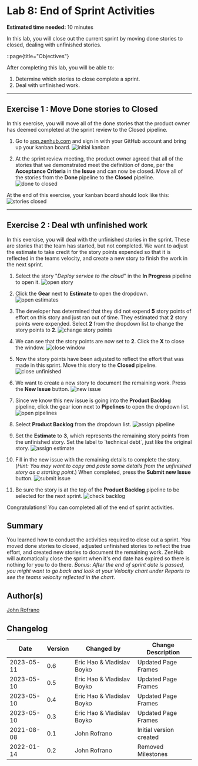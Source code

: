 # Lab 8: End of Sprint Activities

**Estimated time needed:** 10 minutes

In this lab, you will close out the current sprint by moving done stories to closed, dealing with unfinished stories. 

::page{title&#x3D;&quot;Objectives&quot;}

After completing this lab, you will be able to:

1. Determine which stories to close complete a sprint.
1. Deal with unfinished work.

---

## Exercise 1 : Move Done stories to Closed

In this exercise, you will move all of the done stories that the product owner has deemed completed at the sprint review to the Closed pipeline.

1. Go to [app.zenhub.com](http://app.zenhub.com/?utm_medium&#x3D;Exinfluencer&amp;utm_source&#x3D;Exinfluencer&amp;utm_content&#x3D;000026UJ&amp;utm_term&#x3D;10006555&amp;utm_id&#x3D;NA-SkillsNetwork-Channel-SkillsNetworkCoursesIBMCD0116ENSkillsNetwork857-2023-01-01) and sign in with your GitHub account and bring up your kanban board.
    ![initial kanban](https://cf-courses-data.s3.us.cloud-object-storage.appdomain.cloud/IBM-CD0116EN-SkillsNetwork/labs/module_3/lab_8/images/lab8-initial-kanban.png)

1. At the sprint review meeting, the product owner agreed that all of the stories that we demonstrated meet the definition of done, per the **Acceptance Criteria** in the **Issue** and can now be closed. Move all of the stories from the **Done** pipeline to the **Closed** pipeline.
    ![done to closed](https://cf-courses-data.s3.us.cloud-object-storage.appdomain.cloud/IBM-CD0116EN-SkillsNetwork/labs/module_3/lab_8/images/lab8-move-done-to-closed.png)

At the end of this exercise, your kanban board should look like this:
    ![stories closed](https://cf-courses-data.s3.us.cloud-object-storage.appdomain.cloud/IBM-CD0116EN-SkillsNetwork/labs/module_3/lab_8/images/lab8-stories-closed.png)

---

## Exercise 2 : Deal wth unfinished work

In this exercise, you will deal with the unfinished stories in the sprint. These are stories that the team has started, but not completed. We want to adjust the estimate to take credit for the story points expended so that it is reflected in the teams velocity, and create a new story to finish the work in the next sprint.

1. Select the story &quot;*Deploy service to the cloud*&quot; in the **In Progress** pipeline to open it.
    ![open story](https://cf-courses-data.s3.us.cloud-object-storage.appdomain.cloud/IBM-CD0116EN-SkillsNetwork/labs/module_3/lab_8/images/lab8-select-unfinished-story.png)

1. Click the **Gear** next to **Estimate** to open the dropdown.
    ![open estimates](https://cf-courses-data.s3.us.cloud-object-storage.appdomain.cloud/IBM-CD0116EN-SkillsNetwork/labs/module_3/lab_8/images/lab8-click-estimates.png)

1. The developer has determined that they did not expend **5** story points of effort on this story and just ran out of time. They estimated that **2** story points were expended. Select **2** from the dropdown list to change the story points to **2**.
    ![change story points](https://cf-courses-data.s3.us.cloud-object-storage.appdomain.cloud/IBM-CD0116EN-SkillsNetwork/labs/module_3/lab_8/images/lab8-change-estimate-2.png)

1. We can see that the story points are now set to **2**. Click the **X** to close the window.
    ![close window](https://cf-courses-data.s3.us.cloud-object-storage.appdomain.cloud/IBM-CD0116EN-SkillsNetwork/labs/module_3/lab_8/images/lab8-close-window.png)

1. Now the story points have been adjusted to reflect the effort that was made in this sprint. Move this story to the **Closed** pipeline.
    ![close unfinished](https://cf-courses-data.s3.us.cloud-object-storage.appdomain.cloud/IBM-CD0116EN-SkillsNetwork/labs/module_3/lab_8/images/lab8-move-unfinished-to-closed.png)

1. We want to create a new story to document the remaining work. Press the **New Issue** button.
    ![new issue](https://cf-courses-data.s3.us.cloud-object-storage.appdomain.cloud/IBM-CD0116EN-SkillsNetwork/labs/module_3/lab_8/images/lab8-new-issue.png)

1. Since we know this new issue is going into the **Product Backlog** pipeline, click the gear icon next to **Pipelines** to open the dropdown list.
    ![open pipelines](https://cf-courses-data.s3.us.cloud-object-storage.appdomain.cloud/IBM-CD0116EN-SkillsNetwork/labs/module_3/lab_8/images/lab8-open-pipeline-new-issue.png)

1. Select **Product Backlog** from the dropdown list.
    ![assign pipeline](https://cf-courses-data.s3.us.cloud-object-storage.appdomain.cloud/IBM-CD0116EN-SkillsNetwork/labs/module_3/lab_8/images/lab8-assign-new-issue-pipeline.png)

1. Set the **Estimate** to **3**, which represents the remaining story points from the unfinished story. Set the label to &#x60;technical debt&#x60;, just like the original story.
    ![assign estimate](https://cf-courses-data.s3.us.cloud-object-storage.appdomain.cloud/IBM-CD0116EN-SkillsNetwork/labs/module_3/lab_8/images/lab8-assign-estimate-labels.png)

1. Fill in the new issue with the remaining details to complete the story. (*Hint: You may want to copy and paste some details from the unfinished story as a starting point*.) When completed, press the **Submit new Issue** button.
    ![submit issue](https://cf-courses-data.s3.us.cloud-object-storage.appdomain.cloud/IBM-CD0116EN-SkillsNetwork/labs/module_3/lab_8/images/lab8-submit-new-issue.png)

1. Be sure the story is at the top of the **Product Backlog** pipeline to be selected for the next sprint.
![check backlog](https://cf-courses-data.s3.us.cloud-object-storage.appdomain.cloud/IBM-CD0116EN-SkillsNetwork/labs/module_3/lab_8/images/lab8-check-product-backlog.png)

Congratulations! You can completed all of the end of sprint activities.

## Summary

You learned how to conduct the activities required to close out a sprint. You moved done stories to closed, adjusted unfinished stories to reflect the true effort, and created new stories to document the remaining work. ZenHub will automatically close the sprint when it&#x27;s end date has expired so there is nothing for you to do there. *Bonus: After the end of sprint date is passed, you might want to go back and look at your Velocity chart under Reports to see the teams velocity reflected in the chart*.

## Author(s)

[John Rofrano](https://www.coursera.org/instructor/johnrofrano?utm_medium&#x3D;Exinfluencer&amp;utm_source&#x3D;Exinfluencer&amp;utm_content&#x3D;000026UJ&amp;utm_term&#x3D;10006555&amp;utm_id&#x3D;NA-SkillsNetwork-Channel-SkillsNetworkCoursesIBMCD0116ENSkillsNetwork857-2023-01-01)

## Changelog
| Date | Version | Changed by | Change Description |
|------|--------|--------|---------|
|2023-05-11| 0.6 | Eric Hao &amp; Vladislav Boyko | Updated Page Frames |
|2023-05-10| 0.5 | Eric Hao &amp; Vladislav Boyko | Updated Page Frames |
|2023-05-10| 0.4 | Eric Hao &amp; Vladislav Boyko | Updated Page Frames |
|2023-05-10| 0.3 | Eric Hao &amp; Vladislav Boyko | Updated Page Frames |
| 2021-08-08 | 0.1 | John Rofrano | Initial version created |
| 2022-01-14 | 0.2 | John Rofrano | Removed Milestones |
